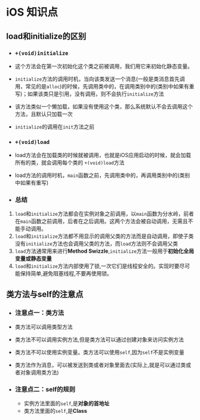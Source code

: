 # iOS 知识点

## load和initialize的区别
+ ### `+(void)initialize` 
 + 这个方法会在第一次初始化这个类之前被调用，我们用它来初始化静态变量。 
 + `initialize`方法的调用时机，当向该类发送一个消息(一般是类消息首先调用，常见的是`alloc`)的时候，先调用类中的，在调用类别中的(类别中如果有重写)；如果该类只是引用，没有调用，则不会执行`initialize`方法
 + 该方法类似一个懒加载，如果没有使用这个类，那么系统默认不会去调用这个方法，且默认只加载一次
 + `initialize`的调用在`init`方法之前

+ ### `+(void)load`
 + load方法会在加载类的时候就被调用，也就是iOS应用启动的时候，就会加载所有的类，就会调用每个类的 `+(void)load`方法
 + load方法的调用时机，`main`函数之前，先调用类中的，再调用类别中的(类别中如果有重写)
 
+ ### 总结
 1. `load`和`initialize`方法都会在实例对象之前调用，以`main`函数为分水岭，前者在`main`函数之前调用，后者在之后调用。这两个方法会被自动调用，无需且不能手动调用。
 2. `load`和`initialize`方法都不用显示的调用父类的方法而是自动调用，即使子类没有`initialize`方法也会调用父类的方法，而`load`方法则不会调用父类
 3. `load`方法通常用来进行**Method Swizzle**,`initialize`方法一般用于**初始化全局变量或静态变量**
 4. `load`和`initialize`方法内部使用了锁,一次它们是线程安全的。实现时要尽可能保持简单,避免阻塞线程,不要再使用锁。

 
## 类方法与self的注意点
+ ### 注意点一：类方法
 + 类方法可以调用类型方法
 + 类方法不可以调用实例方法,但是类方法可以通过创建对象来访问实例方法
 + 类方法不可以使用实例变量。类方法可以使用`self`,因为`self`不是实例变量
 + 类方法作为消息，可以被发送到类或者对象里面去(实际上,就是可以通过类或者对象调用类方法)
 
+ ### 注意点二：self的规则
	+ 实例方法里面的`self`,是**对象的首地址**
	+ 类方法里面的`self`,是**Class**


 
 
 
 
 